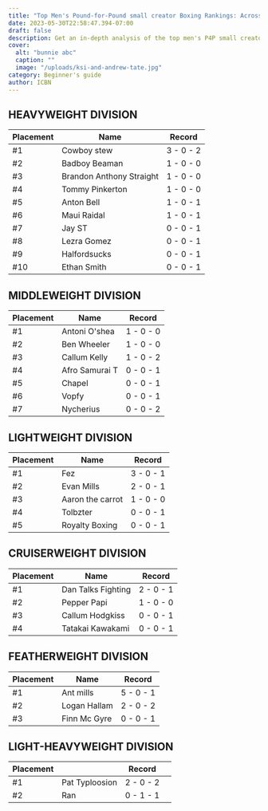 ```yaml
---
title: "Top Men's Pound-for-Pound small creator Boxing Rankings: Across Weight Classes."
date: 2023-05-30T22:58:47.394-07:00
draft: false
description: Get an in-depth analysis of the top men's P4P small creator boxers and their performance in various weight classes. Rankings based on records.
cover:
  alt: "bunnie abc"
  caption: ""
  image: "/uploads/ksi-and-andrew-tate.jpg"
category: Beginner's guide
author: ICBN
---
```

## HEAVYWEIGHT DIVISION

|Placement|Name|Record|
|---|---|---|
|#1|Cowboy stew|3 - 0 - 2|
|#2|Badboy Beaman|1 - 0 - 0|
|#3|Brandon Anthony Straight|1 - 0 - 0|
|#4|Tommy Pinkerton|1 - 0 - 0|
|#5|Anton Bell|1 - 0 - 1|
|#6|Maui Raidal|1 - 0 - 1|
|#7|Jay ST|0 - 0 - 1|
|#8|Lezra Gomez|0 - 0 - 1|
|#9|Halfordsucks|0 - 0 - 1|
|#10|Ethan Smith|0 - 0 - 1|

## MIDDLEWEIGHT DIVISION

|Placement|Name|Record|
|---|---|---|
|#1|Antoni O'shea|1 - 0 - 0|
|#2|Ben Wheeler|1 - 0 - 0|
|#3|Callum Kelly|1 - 0 - 2|
|#4|Afro Samurai T|0 - 0 - 1|
|#5|Chapel|0 - 0 - 1|
|#6|Vopfy|0 - 0 - 1|
|#7|Nycherius|0 - 0 - 2|

## LIGHTWEIGHT DIVISION

|Placement|Name|Record|
|---|---|---|
|#1|Fez|3 - 0 - 1|
|#2|Evan Mills|2 - 0 - 1|
|#3|Aaron the carrot|1 - 0 - 0|
|#4|Tolbzter|0 - 0 - 1|
|#5|Royalty Boxing|0 - 0 - 1|

## CRUISERWEIGHT DIVISION

|Placement|Name|Record|
|---|---|---|
|#1|Dan Talks Fighting|2 - 0 - 1|
|#2|Pepper Papi|1 - 0 - 0|
|#3|Callum Hodgkiss|0 - 0 - 1|
|#4|Tatakai Kawakami|0 - 0 - 1|

## FEATHERWEIGHT DIVISION

|Placement|Name|Record|
|---|---|---|
|#1|Ant mills|5 - 0 - 1|
|#2|Logan Hallam|2 - 0 - 2|
|#3|Finn Mc Gyre|0 - 0 - 1|

## LIGHT-HEAVYWEIGHT DIVISION

|Placement|﻿<br />|Record|﻿<br />|
|---|---|---|---|
|#1|Pat Typloosion|2 - 0 - 2|﻿<br />|
|#2|Ran|0 - 1 - 1|﻿<br />|








